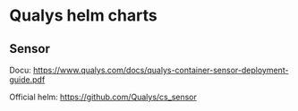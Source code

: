 # Qualys helm charts

## Sensor

Docu: https://www.qualys.com/docs/qualys-container-sensor-deployment-guide.pdf

Official helm: https://github.com/Qualys/cs_sensor
